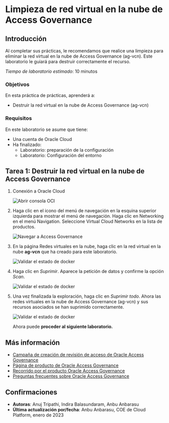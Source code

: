 # Limpieza de red virtual en la nube de Access Governance

## Introducción

Al completar sus prácticas, le recomendamos que realice una limpieza para eliminar la red virtual en la nube de Access Governance (ag-vcn). Este laboratorio le guiará para destruir correctamente el recurso.

_Tiempo de laboratorio estimado_: 10 minutos

### Objetivos

En esta práctica de prácticas, aprenderá a:

*   Destruir la red virtual en la nube de Access Governance (ag-vcn)

### Requisitos

En este laboratorio se asume que tiene:

*   Una cuenta de Oracle Cloud
*   Ha finalizado:
    *   Laboratorio: preparación de la configuración
    *   Laboratorio: Configuración del entorno

## Tarea 1: Destruir la red virtual en la nube de Access Governance

1.  Conexión a Oracle Cloud
    
    ![Abrir consola OCI](images/oci-homepage.png)
    
2.  Haga clic en el icono del menú de navegación en la esquina superior izquierda para mostrar el menú de navegación. Haga clic en Networking en el menú Navigation. Seleccione Virtual Cloud Networks en la lista de productos.
    
    ![Navegar a Access Governance](images/navigate-vcn.png)
    
3.  En la página Redes virtuales en la nube, haga clic en la red virtual en la nube **ag-vcn** que ha creado para este laboratorio.
    
    ![Validar el estado de docker](images/select-agvcn.png)
    
4.  Haga clic en _Suprimir_. Aparece la petición de datos y confirme la opción _Scan_.
    
    ![Validar el estado de docker](images/delete-agvcn.png)
    
5.  Una vez finalizada la exploración, haga clic en _Suprimir todo_. Ahora las redes virtuales en la nube de Access Governance (ag-vcn) y sus recursos asociados se han suprimido correctamente.
    
    ![Validar el estado de docker](images/delete-all-vcn.png)
    
    Ahora puede **proceder al siguiente laboratorio.**
    

## Más información

*   [Campaña de creación de revisión de acceso de Oracle Access Governance](https://docs.oracle.com/en/cloud/paas/access-governance/pdapg/index.html)
*   [Página de producto de Oracle Access Governance](https://www.oracle.com/security/cloud-security/access-governance/)
*   [Recorrido por el producto Oracle Access Governance](https://www.oracle.com/webfolder/s/quicktours/paas/pt-sec-access-governance/index.html)
*   [Preguntas frecuentes sobre Oracle Access Governance](https://www.oracle.com/security/cloud-security/access-governance/faq/)

## Confirmaciones

*   **Autoras**: Anuj Tripathi, Indira Balasundaram, Anbu Anbarasu
*   **Última actualización por/fecha**: Anbu Anbarasu, COE de Cloud Platform, enero de 2023